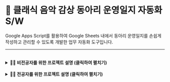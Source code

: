 # 🎵 클래식 음악 감상 동아리 운영일지 자동화 S/W

Google Apps Script를 활용하여 Google Sheets 내에서 동아리 운영일지를 손쉽게 작성하고 관리할 수 있도록 개발한 업무 자동화 도구입니다.

---

<br>

<details>
<summary><strong>👨‍💼 비전공자를 위한 프로젝트 설명 (클릭하여 펼치기)</strong></summary>

### 1. 프로젝트 소개
*   **목표**: 동아리 활동 중 감상한 앨범 정보를 수기로 반복 입력하던 불편함을 해결하기 위해, Google 스프레드시트 내에서 '운영일지'를 자동으로 작성해주는 소프트웨어를 개발하였습니다.
*   **의의**: 이 프로젝트를 통해 **업무 자동화 능력**과 **사용자 편의성을 고려한 문제 해결 능력**을 보여드리고자 하였습니다.

### 2. 주요 기능
*   **간편한 UI 제공**: 복잡한 스프레드시트 대신, 친숙한 웹 양식(Form)을 사이드바에 제공하여 누구나 쉽게 일지를 작성할 수 있습니다.
*   **데이터 자동 완성**: 앨범 고유의 'DB 번호'만 입력하면, 미리 구축된 '음반DB' 시트에서 작곡가, 연주자, 앨범명 등 나머지 정보를 자동으로 불러와 채워줍니다.
*   **데이터 유효성 검사**: 날짜, 숫자 등 사용자가 잘못된 형식의 데이터를 입력하는 것을 방지하는 기능을 넣어 데이터의 신뢰도를 높였습니다.
*   **일지 자동 등록**: 작성 완료된 내용은 버튼 클릭 한 번으로 '운영DB' 시트에 차곡차곡 정리되어 쌓입니다.

### 3. 프로젝트를 통해 얻은 역량
*   **문제 해결 능력**: '수작업으로 인한 비효율'이라는 명확한 문제를 발견하고, 이를 해결하기 위한 시스템을 직접 기획하고 개발하는 과정을 통해 실용적인 문제 해결 역량을 길렀습니다.
*   **업무 프로세스 개선**: 기존의 업무 방식을 분석하고, 자동화 스크립트를 도입하여 생산성을 향상시켰습니다.
*   **사용자 중심 사고**: 실제 사용자의 입장에서 어떤 기능이 필요하고 어떻게 만들어야 더 편리할지 고민하며 사용자 친화적인 프로그램을 만드는 역량을 갖추었습니다.

</details>

<br>

<details>
<summary><strong>👩‍💻 전공자를 위한 프로젝트 설명 (클릭하여 펼치기)</strong></summary>

### 1. 프로젝트 개요
본 프로젝트는 Google Apps Script(GAS)를 이용하여 Google 스프레드시트의 기능을 확장한 생산성 도구입니다. GAS의 `SpreadsheetApp` API와 `HtmlService`를 연동하여, 스프레드시트를 데이터베이스처럼 활용하는 웹 애플리케이션의 Front-end(HTML)와 Back-end(GAS)를 모두 구현하였습니다.

### 2. 사용 기술
*   **Platform**: `Google Apps Script`
*   **Language**: `JavaScript` (Server-side, Client-side), `HTML`, `CSS`
*   **Core Logic**: `Google Apps Script`, `HTML Service`
*   **APIs**: `SpreadsheetApp`, `HtmlService`, `google.script.run`

### 3. 시스템 아키텍처 및 처리 흐름
핵심 로직은 `일지작성.gs` (서버)와 `일지작성창.html` (클라이언트) 파일에 구현되어 있으며, 처리 과정은 다음과 같습니다.

1.  **UI 초기화 (Front-end Loading)**
    *   사용자가 스프레드시트 메뉴에서 '일지 작성' 기능을 실행하면, 서버 사이드 `showSidebar_writeLog` 함수가 호출됩니다.
    *   이 함수는 `HtmlService`를 통해 `일지작성창.html` 파일을 읽어와 사용자에게 사이드바(Sidebar) 형태로 UI를 제공합니다.
    *   클라이언트 사이드 JavaScript는 `openTab` 함수를 통해 기본 탭을 열고, 현재 날짜를 자동으로 설정합니다.

2.  **데이터 조회 (Asynchronous Data Fetching)**
    *   사용자가 사이드바의 'DB번호' input에 값을 입력하고 'DB 검색 후 자동 채우기' 버튼을 클릭하면 클라이언트의 `search_DB_autofill` 함수가 실행됩니다.
    *   `google.script.run`을 통해 비동기적으로 서버 사이드의 `search_DB_return_values` 함수를 호출하며, 인자로 'DB번호'를 전달합니다.
    *   서버에서는 '음반DB' 시트를 순회하며 'DB번호'와 일치하는 행을 찾고, 해당 행의 데이터를 객체(Object) 형태로 가공하여 반환합니다.
    *   `withSuccessHandler`를 통해 클라이언트는 반환된 데이터 객체를 수신하고, `readonly` 속성의 input 필드들을 자동으로 채웁니다.

3.  **데이터 등록 (Data Submission & Validation)**
    *   사용자가 모든 정보를 입력하고 '일지 등록' 버튼을 클릭하면 클라이언트의 `enroll_Log` 함수가 호출됩니다.
    *   먼저 `check_input_error_before_enroll` 함수를 통해 날짜의 유효성, 필수값 입력 여부, 데이터 타입(숫자/문자) 등 상세한 클라이언트 사이드 유효성 검사를 수행합니다.
    *   유효성 검사를 통과하면, `enroll_DB` 객체에 모든 폼(Form) 데이터를 담습니다.
    *   `google.script.run`으로 서버의 `enroll_Log` 함수를 호출하며 `enroll_DB` 객체를 전달합니다.
    *   서버에서는 전달받은 객체의 데이터를 '운영DB' 시트의 마지막 행에 순차적으로 `setValue` 하여 새로운 일지를 기록합니다.

### 4. 코드 리뷰 및 고찰

#### 🟢 잘된 점 (Strengths)

1.  **관심사 분리 (Separation of Concerns)**
    UI를 담당하는 `일지작성창.html`과 데이터 처리 로직을 담당하는 `일지작성.gs`로 역할을 명확히 분리하였습니다. 또한, `google.script.run`이라는 명확한 인터페이스를 통해 클라이언트와 서버 간의 통신을 구현하여 유지보수성을 높였습니다.

2.  **견고한 클라이언트 사이드 유효성 검증**
    `check_input_error_before_enroll` 함수 내에서 정규식을 이용한 숫자 판별, 날짜의 논리적 오류(e.g., 2월 30일) 검사 등 상세한 예외 처리를 구현하였습니다. 이를 통해 서버에 불필요한 요청을 보내기 전에 데이터의 정합성을 확보하여 시스템 안정성을 높였습니다.

3.  **비즈니스 로직의 스크립트화**
    '반복적인 데이터 입력'이라는 실제 업무의 비효율을 포착하고, 이를 해결하기 위한 스크립트를 기획부터 구현까지 완료하였습니다.

#### 🟡 프로젝트 회고 및 개선 방향 (Retrospective & Future Improvements)

1.  **API 호출 최적화**
    서버의 `enroll_Log` 함수는 `getRange().setValue()`를 각 컬럼마다 반복 호출하고 있습니다. 이는 여러 번의 API 호출을 유발하여 비효율적입니다. 데이터를 배열(Array)로 만든 후, `getRange(row, col, numRows, numCols).setValues([newRowArray])`를 사용하여 단 한 번의 API 호출로 한 행 전체를 쓰는 방식으로 리팩토링하여 성능을 개선할 수 있습니다.

2.  **매직 넘버(Magic Number) 및 하드코딩 지양**
    `search_DB_return_values`와 `enroll_Log` 함수 내에서 `searched_DB[0][1]`, `sheet_manage_DB.getRange(lastRow + 1, 5)`처럼 특정 열(Column)을 가리키는 숫자(인덱스)가 하드코딩되어 있습니다. 이는 향후 스프레드시트의 열 순서가 변경될 경우 스크립트 전체가 오작동할 수 있는 잠재적 위험 요소입니다. `const COMPOSER_COLUMN_INDEX = 3;` 와 같이 상수로 정의하거나, 맨 윗줄의 헤더를 읽어와 객체 형태로 관리하여 코드의 가독성과 유지보수성을 높일 수 있습니다.

3.  **검색 성능 개선**
    `search_DB_return_values` 함수는 `for` 루프를 사용하여 '음반DB' 시트의 첫 행부터 끝까지 순차적으로 검색(Linear Search)합니다. 데이터가 수천 건 이상으로 많아질 경우 응답 시간이 크게 저하될 것입니다. 스크립트 실행 시 DB 시트 전체를 한 번에 읽어 `Map` 또는 `Object` 형태로 메모리에 올려두고 key-value 탐색을 하거나, DB를 특정 키 값 기준으로 정렬해두고 이진 탐색(Binary Search)을 구현하는 방식으로 성능을 최적화할 수 있습니다.

4.  **서버 사이드 에러 처리**
    현재 서버 로직에는 `try-catch` 구문이 없어, `SpreadsheetApp.getActiveSpreadsheet()` 등 API 호출 중 예외가 발생하였을 때 스크립트가 비정상적으로 중단될 수 있습니다. 서버 사이드 함수들에 `try-catch` 블록을 추가하여 예외 상황을 처리하고, 실패 시 사용자에게 적절한 피드백(e.g., `alert`)을 줄 수 있도록 개선하여야 합니다.

</details>
